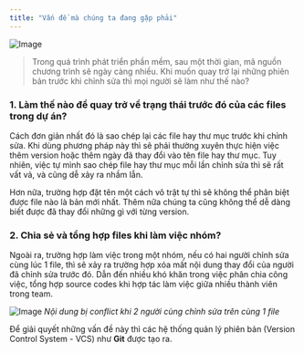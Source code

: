 ```yaml
---
title: "Vấn đề mà chúng ta đang gặp phải"
---
```


![Image](./images/courses/learn-git/01-introduction/issue.png)

> Trong quá trình phát triển phần mềm, sau một thời gian, mã nguồn chương trình sẽ ngày càng nhiều. Khi muốn quay trở lại những phiên bản trước khi chỉnh sửa thì mọi người sẽ làm như thế nào?

### 1. Làm thế nào để quay trở về trạng thái trước đó của các files trong dự án?
Cách đơn giản nhất đó là sao chép lại các file hay thư mục trước khi chỉnh sửa. Khi dùng phương pháp này thì sẽ phải thường xuyên thực hiện việc thêm version hoặc thêm ngày đã thay đổi vào tên file hay thư mục. Tuy nhiên, việc tự mình sao chép file hay thư mục mỗi lần chỉnh sửa thì sẽ rất vất vả, và cũng dễ xảy ra nhầm lẫn.

Hơn nữa, trường hợp đặt tên một cách vô trật tự thì sẽ không thể phân biệt được file nào là bản mới nhất. Thêm nữa chúng ta cũng không thể dễ dàng biết được đã thay đổi những gì với từng version.

### 2. Chia sẻ và tổng hợp files khi làm việc nhóm?

Ngoài ra, trường hợp làm việc trong một nhóm, nếu có hai người chỉnh sửa cùng lúc 1 file, thì sẽ xảy ra trường hợp xóa mất nội dung thay đổi của người đã chỉnh sửa trước đó. Dẫn đến nhiều khó khăn trong việc phân chia công việc, tổng hợp source codes khi hợp tác làm việc giữa nhiều thành viên trong team.

![Image](./images/courses/learn-git/01-introduction/share-code-with-team.png)
*Nội dung bị conflict khi 2 người cùng chỉnh sửa trên cùng 1 file*



Để giải quyết những vấn đề này thì các hệ thống quản lý phiên bản (Version Control System  - VCS) như **Git** được tạo ra.